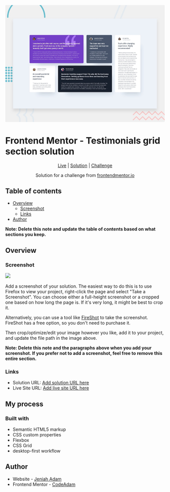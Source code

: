![Testimonials grid section](./design/desktop-preview.jpg)

# Frontend Mentor - Testimonials grid section solution

<div align="center">

[Live](https://devllopeadam.github.io/Testiomonials-grid-section-main-Challenge/)
| [Solution](https://github.com/devllopeadam/Testiomonials-grid-section-main-Challenge)
| [Challenge](https://www.frontendmentor.io/challenges/testimonials-grid-section-Nnw6J7Un7)

Solution for a challenge from [frontendmentor.io](https://www.frontendmentor.io/challenges/testimonials-grid-section-Nnw6J7Un7J)

</div>

## Table of contents

- [Overview](#overview)
  - [Screenshot](#screenshot)
  - [Links](#links)
- [Author](#author)

**Note: Delete this note and update the table of contents based on what sections you keep.**

## Overview

### Screenshot

![](../testimonials-grid-section-main/design/desktop-design.jpg)

Add a screenshot of your solution. The easiest way to do this is to use Firefox to view your project, right-click the page and select "Take a Screenshot". You can choose either a full-height screenshot or a cropped one based on how long the page is. If it's very long, it might be best to crop it.

Alternatively, you can use a tool like [FireShot](https://getfireshot.com/) to take the screenshot. FireShot has a free option, so you don't need to purchase it.

Then crop/optimize/edit your image however you like, add it to your project, and update the file path in the image above.

**Note: Delete this note and the paragraphs above when you add your screenshot. If you prefer not to add a screenshot, feel free to remove this entire section.**

### Links

- Solution URL: [Add solution URL here](https://github.com/devllopeadam/Testiomonials-grid-section-main-Challenge)
- Live Site URL: [Add live site URL here](https://devllopeadam.github.io/Testiomonials-grid-section-main-Challenge/)

## My process

### Built with

- Semantic HTML5 markup
- CSS custom properties
- Flexbox
- CSS Grid
- desktop-first workflow

## Author

- Website - [Jeniah Adam](https://devllopeadam.github.io/Testiomonials-grid-section-main-Challenge/)
- Frontend Mentor - [CodeAdam](https://www.frontendmentor.io/profile/devllopeadam)

